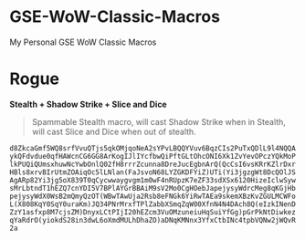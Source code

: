 
# GSE-WoW-Classic-Macros
My Personal GSE WoW Classic Macros

# Rogue

**Stealth + Shadow Strike + Slice and Dice**
> Spammable Stealth macro, will cast Shadow Strike when in Stealth, will cast Slice and Dice when out of stealth.

```d8ZkcaGmf5WQ8srfVvuQTjs5qkOMjqoNeA2sYPvLBQQYVuv6BqzCIs2PuTxQDlL9l4NQQAykQFdvdue0qfHAWcnCG6GG8ArKogIJlIYcfbwQiPftGLtOhcONI6Xk1ZvYevOPczYQkMoPlkPUQiQUmsxhuwNcYwbOnlQ02fH8rrrZcunna8DreJucEgbnArQ(QcCsI6vsKRrKZlrDxrHBls8xrvBIrUtmZOAiqOc5lLNlan(FaJsvoN68LYZGKDFYiZ)UTi(Yi3jgzgWt8DcQOlJSAgARp82Yi3jg5oX839T0qCycwwaygvgm1m0wF4nRUpzK7eZF33sdXSx6120HizeIclwSywsMrLbtndT1hEZQ7cnYDI5V7BPlAYGrBBAiM9sV2Mo0CgHOebJapejysyWdrcMeg8qKGjHbpejysyWdX0WsB2mQmyQzOT(WBwTAwUja2Rsb8eFNGk6YiRwTAEa9skemXBzKvZGULMCWFoL(X808KqY0SqY0uraKm)JQ34PNrMrxfTPlZabbXSmqZqW00XfnN4N4DAch8Q(eIzkINenDZzY1asfxp8M7cjsZM)DnyxLCtPIjI20hEZcm3VuOMzuneiuHqSuiYfGg)pGrPkNtDiwkezqYaRdrO(yiokdS28in3dwL6oXmdMULhDhaZO)aDNqKMNnx3YfxCtbINc4tpbVQNw2jWQvR2a```
